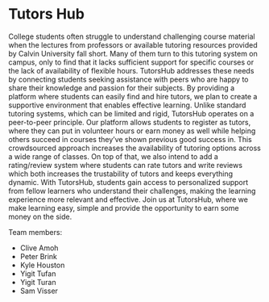 # Tutors Hub
College students often struggle to understand challenging course material when the lectures from professors or available tutoring resources provided by Calvin University fall short. Many of them turn to this tutoring system on campus, only to find that it lacks sufficient support for specific courses or the lack of availability of flexible hours. TutorsHub addresses these needs by connecting students seeking assistance with peers who are happy to share their knowledge and passion for their subjects. By providing a platform where students can easily find and hire tutors, we plan to create a supportive environment that enables effective learning.
Unlike standard tutoring systems, which can be limited and rigid, TutorsHub operates on a peer-to-peer principle. Our platform allows students to register as tutors, where they can put in volunteer hours or earn money as well while helping others succeed in courses they’ve shown previous good success in. This crowdsourced approach increases the availability of tutoring options across a wide range of classes. On top of that, we also intend to add a rating/review system where students can rate tutors and write reviews which both increases the trustability of tutors and keeps everything dynamic. With TutorsHub, students gain access to personalized support from fellow learners who understand their challenges, making the learning experience more relevant and effective.
Join us at TutorsHub, where we make learning easy, simple and provide the opportunity to earn some money on the side.

Team members:
- Clive Amoh
- Peter Brink
- Kyle Houston
- Yigit Tufan
- Yigit Turan
- Sam Visser


